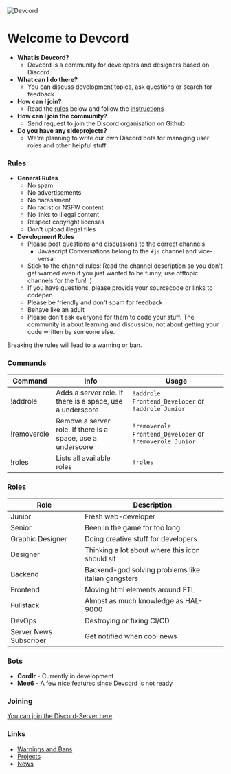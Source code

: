 ![Devcord](http://i.imgur.com/4G81sCs.jpg)

# Welcome to Devcord

* **What is Devcord?**
  * Devcord is a community for developers and designers based on Discord
* **What can I do there?**
  * You can discuss development topics, ask questions or search for feedback
* **How can I join?**
  * Read the [rules](#rules) below and follow the [instructions](#joining)
* **How can I join the community?**
  * Send request to join the Discord organisation on Github
* **Do you have any sideprojects?**
  * We're planning to write our own Discord bots for managing user roles and other helpful stuff

### Rules

* **General Rules**
  * No spam
  * No advertisements
  * No harassment
  * No racist or NSFW content
  * No links to illegal content
  * Respect copyright licenses
  * Don't upload illegal files
* **Development Rules**
  * Please post questions and discussions to the correct channels
    * Javascript Conversations belong to the `#js` channel and vice-versa
  * Stick to the channel rules! Read the channel description so you don't get warned even if you just wanted to be funny, use offtopic channels for the fun! :)
  * If you have questions, please provide your sourcecode or links to codepen
  * Please be friendly and don't spam for feedback
  * Behave like an adult
  * Please don't ask everyone for them to code your stuff. The community is about learning and discussion, not about getting your code written by someone else.

Breaking the rules will lead to a warning or ban.

### Commands

| Command | Info | Usage |
| ------- | ---- | ----- |
| !addrole | Adds a server role. If there is a space, use a underscore | `!addrole Frontend_Developer` or `!addrole Junior` |
| !removerole | Remove a server role. If there is a space, use a underscore | `!removerole Frontend_Developer` or `!removerole Junior` |
| !roles | Lists all available roles | `!roles` |

### Roles

| Role | Description |
|------|-------------|
| Junior | Fresh web-developer |
| Senior | Been in the game for too long |
| Graphic Designer | Doing creative stuff for developers |
| Designer | Thinking a lot about where this icon should sit |
| Backend | Backend-god solving problems like italian gangsters |
| Frontend | Moving html elements around FTL |
| Fullstack | Almost as much knowledge as HAL-9000 |
| DevOps | Destroying or fixing CI/CD |
| Server News Subscriber | Get notified when cool news |

### Bots

* **Cordlr** - Currently in development
* **Mee6** - A few nice features since Devcord is not ready

### Joining

[You can join the Discord-Server here](https://discord.gg/uDXyNAR)

### Links

* [Warnings and Bans](bans.md)
* [Projects](projects.md)
* [News](news.md)
